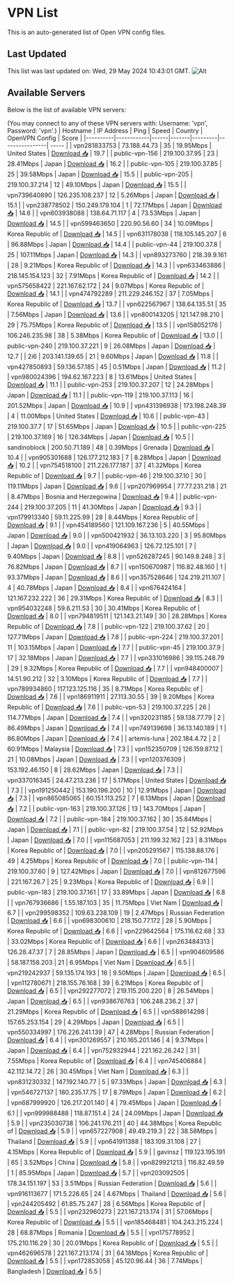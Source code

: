 # VPN List

This is an auto-generated list of Open VPN config files.

## Last Updated

This list was last updated on: Wed, 29 May 2024 10:43:01 GMT.
![Alt](https://repobeats.axiom.co/api/embed/186b98318ef1479477931607c1ad7d823f12451f.svg "Repobeats analytics image")

## Available Servers

Below is the list of available VPN servers:

(You may connect to any of these VPN servers with: Username: 'vpn', Password: 'vpn'.)
| Hostname | IP Address | Ping | Speed | Country | OpenVPN Config | Score |
|----------|------------|------|-------|---------|----------------| ----- |
| vpn281833753 | 73.188.44.73 | 35 | 19.95Mbps | United States | [Download 📥](./configs/server_0_US.ovpn) | 19.7 |
| public-vpn-156 | 219.100.37.95 | 23 | 28.41Mbps | Japan | [Download 📥](./configs/server_1_JP.ovpn) | 16.2 |
| public-vpn-105 | 219.100.37.85 | 25 | 39.58Mbps | Japan | [Download 📥](./configs/server_2_JP.ovpn) | 15.5 |
| public-vpn-205 | 219.100.37.214 | 12 | 49.10Mbps | Japan | [Download 📥](./configs/server_3_JP.ovpn) | 15.5 |
| vpn739640890 | 126.235.108.237 | 12 | 5.26Mbps | Japan | [Download 📥](./configs/server_4_JP.ovpn) | 15.1 |
| vpn238778502 | 150.249.179.104 | 1 | 72.17Mbps | Japan | [Download 📥](./configs/server_5_JP.ovpn) | 14.6 |
| vpn603938088 | 138.64.71.117 | 4 | 73.53Mbps | Japan | [Download 📥](./configs/server_6_JP.ovpn) | 14.5 |
| vpn599463650 | 220.90.56.60 | 34 | 10.09Mbps | Korea Republic of | [Download 📥](./configs/server_7_KR.ovpn) | 14.5 |
| vpn631178038 | 118.105.145.207 | 6 | 96.88Mbps | Japan | [Download 📥](./configs/server_8_JP.ovpn) | 14.4 |
| public-vpn-44 | 219.100.37.8 | 25 | 107.11Mbps | Japan | [Download 📥](./configs/server_9_JP.ovpn) | 14.3 |
| vpn893273760 | 218.39.9.161 | 28 | 9.21Mbps | Korea Republic of | [Download 📥](./configs/server_10_KR.ovpn) | 14.3 |
| vpn633463886 | 218.145.154.123 | 32 | 7.91Mbps | Korea Republic of | [Download 📥](./configs/server_11_KR.ovpn) | 14.2 |
| vpn575658422 | 221.167.62.172 | 24 | 9.07Mbps | Korea Republic of | [Download 📥](./configs/server_12_KR.ovpn) | 14.1 |
| vpn474792289 | 211.229.246.152 | 37 | 7.05Mbps | Korea Republic of | [Download 📥](./configs/server_13_KR.ovpn) | 13.7 |
| vpn622567967 | 138.64.135.51 | 35 | 7.56Mbps | Japan | [Download 📥](./configs/server_14_JP.ovpn) | 13.6 |
| vpn800143205 | 121.147.98.210 | 29 | 75.75Mbps | Korea Republic of | [Download 📥](./configs/server_15_KR.ovpn) | 13.5 |
| vpn158052176 | 106.246.235.98 | 38 | 5.38Mbps | Korea Republic of | [Download 📥](./configs/server_16_KR.ovpn) | 13.0 |
| public-vpn-240 | 219.100.37.221 | 9 | 26.08Mbps | Japan | [Download 📥](./configs/server_17_JP.ovpn) | 12.7 |
| 2i6 | 203.141.139.65 | 21 | 9.60Mbps | Japan | [Download 📥](./configs/server_18_JP.ovpn) | 11.8 |
| vpn427850893 | 59.136.57.185 | 45 | 0.51Mbps | Japan | [Download 📥](./configs/server_19_JP.ovpn) | 11.2 |
| vpn980024396 | 194.62.167.223 | 8 | 13.61Mbps | United States | [Download 📥](./configs/server_20_US.ovpn) | 11.1 |
| public-vpn-253 | 219.100.37.207 | 12 | 24.28Mbps | Japan | [Download 📥](./configs/server_21_JP.ovpn) | 11.1 |
| public-vpn-119 | 219.100.37.113 | 16 | 201.52Mbps | Japan | [Download 📥](./configs/server_22_JP.ovpn) | 10.9 |
| vpn431396938 | 173.198.248.39 | 4 | 11.00Mbps | United States | [Download 📥](./configs/server_23_US.ovpn) | 10.6 |
| public-vpn-43 | 219.100.37.7 | 17 | 51.65Mbps | Japan | [Download 📥](./configs/server_24_JP.ovpn) | 10.5 |
| public-vpn-225 | 219.100.37.169 | 16 | 126.34Mbps | Japan | [Download 📥](./configs/server_25_JP.ovpn) | 10.5 |
| sandinoblock | 200.50.71.189 | 48 | 0.39Mbps | Grenada | [Download 📥](./configs/server_26_GD.ovpn) | 10.4 |
| vpn905301688 | 126.177.212.183 | 7 | 8.28Mbps | Japan | [Download 📥](./configs/server_27_JP.ovpn) | 10.2 |
| vpn754518100 | 211.226.177.187 | 37 | 41.32Mbps | Korea Republic of | [Download 📥](./configs/server_28_KR.ovpn) | 9.7 |
| public-vpn-46 | 219.100.37.10 | 30 | 119.11Mbps | Japan | [Download 📥](./configs/server_29_JP.ovpn) | 9.6 |
| vpn207969954 | 77.77.231.218 | 21 | 8.47Mbps | Bosnia and Herzegowina | [Download 📥](./configs/server_30_BA.ovpn) | 9.4 |
| public-vpn-244 | 219.100.37.205 | 11 | 41.30Mbps | Japan | [Download 📥](./configs/server_31_JP.ovpn) | 9.3 |
| vpn179913340 | 59.11.225.99 | 28 | 8.44Mbps | Korea Republic of | [Download 📥](./configs/server_32_KR.ovpn) | 9.1 |
| vpn454189560 | 121.109.167.236 | 5 | 40.55Mbps | Japan | [Download 📥](./configs/server_33_JP.ovpn) | 9.0 |
| vpn500421932 | 36.13.103.220 | 3 | 95.80Mbps | Japan | [Download 📥](./configs/server_34_JP.ovpn) | 9.0 |
| vpn419064963 | 126.72.125.101 | 7 | 9.40Mbps | Japan | [Download 📥](./configs/server_35_JP.ovpn) | 8.8 |
| vpn526287245 | 90.149.8.248 | 3 | 76.82Mbps | Japan | [Download 📥](./configs/server_36_JP.ovpn) | 8.7 |
| vpn150670987 | 116.82.48.160 | 1 | 93.37Mbps | Japan | [Download 📥](./configs/server_37_JP.ovpn) | 8.6 |
| vpn357528646 | 124.219.211.107 | 4 | 40.78Mbps | Japan | [Download 📥](./configs/server_38_JP.ovpn) | 8.4 |
| vpn676424164 | 121.167.232.222 | 36 | 29.31Mbps | Korea Republic of | [Download 📥](./configs/server_39_KR.ovpn) | 8.3 |
| vpn954032248 | 59.6.211.53 | 30 | 30.41Mbps | Korea Republic of | [Download 📥](./configs/server_40_KR.ovpn) | 8.0 |
| vpn794819511 | 121.143.21.149 | 30 | 28.28Mbps | Korea Republic of | [Download 📥](./configs/server_41_KR.ovpn) | 7.8 |
| public-vpn-122 | 219.100.37.62 | 20 | 127.71Mbps | Japan | [Download 📥](./configs/server_42_JP.ovpn) | 7.8 |
| public-vpn-224 | 219.100.37.201 | 11 | 103.15Mbps | Japan | [Download 📥](./configs/server_43_JP.ovpn) | 7.7 |
| public-vpn-45 | 219.100.37.9 | 17 | 32.18Mbps | Japan | [Download 📥](./configs/server_44_JP.ovpn) | 7.7 |
| vpn331016986 | 39.115.248.79 | 29 | 9.32Mbps | Korea Republic of | [Download 📥](./configs/server_45_KR.ovpn) | 7.7 |
| vpn948400007 | 14.51.90.212 | 32 | 3.10Mbps | Korea Republic of | [Download 📥](./configs/server_46_KR.ovpn) | 7.7 |
| vpn789934860 | 117.123.125.116 | 35 | 8.71Mbps | Korea Republic of | [Download 📥](./configs/server_47_KR.ovpn) | 7.6 |
| vpn186911911 | 27.113.30.55 | 39 | 9.20Mbps | Korea Republic of | [Download 📥](./configs/server_48_KR.ovpn) | 7.6 |
| public-vpn-53 | 219.100.37.225 | 26 | 114.77Mbps | Japan | [Download 📥](./configs/server_49_JP.ovpn) | 7.4 |
| vpn320231185 | 59.138.77.79 | 2 | 86.49Mbps | Japan | [Download 📥](./configs/server_50_JP.ovpn) | 7.4 |
| vpn749139698 | 36.13.140.189 | 1 | 86.80Mbps | Japan | [Download 📥](./configs/server_51_JP.ovpn) | 7.4 |
| artemis-luna | 202.184.4.72 | 2 | 60.91Mbps | Malaysia | [Download 📥](./configs/server_52_MY.ovpn) | 7.3 |
| vpn152350709 | 126.159.87.12 | 21 | 10.08Mbps | Japan | [Download 📥](./configs/server_53_JP.ovpn) | 7.3 |
| vpn120376309 | 153.192.46.150 | 8 | 28.62Mbps | Japan | [Download 📥](./configs/server_54_JP.ovpn) | 7.3 |
| vpn337016345 | 24.47.213.236 | 17 | 5.17Mbps | United States | [Download 📥](./configs/server_55_US.ovpn) | 7.3 |
| vpn191250442 | 153.190.196.200 | 10 | 12.91Mbps | Japan | [Download 📥](./configs/server_56_JP.ovpn) | 7.3 |
| vpn865085065 | 60.151.113.252 | 7 | 6.13Mbps | Japan | [Download 📥](./configs/server_57_JP.ovpn) | 7.2 |
| public-vpn-163 | 219.100.37.126 | 13 | 143.70Mbps | Japan | [Download 📥](./configs/server_58_JP.ovpn) | 7.2 |
| public-vpn-184 | 219.100.37.162 | 30 | 35.84Mbps | Japan | [Download 📥](./configs/server_59_JP.ovpn) | 7.1 |
| public-vpn-82 | 219.100.37.54 | 12 | 52.92Mbps | Japan | [Download 📥](./configs/server_60_JP.ovpn) | 7.0 |
| vpn115687053 | 211.199.32.162 | 23 | 8.31Mbps | Korea Republic of | [Download 📥](./configs/server_61_KR.ovpn) | 7.0 |
| vpn205291567 | 115.138.88.176 | 49 | 4.25Mbps | Korea Republic of | [Download 📥](./configs/server_62_KR.ovpn) | 7.0 |
| public-vpn-114 | 219.100.37.60 | 9 | 127.42Mbps | Japan | [Download 📥](./configs/server_63_JP.ovpn) | 7.0 |
| vpn812677596 | 221.167.26.7 | 25 | 9.23Mbps | Korea Republic of | [Download 📥](./configs/server_64_KR.ovpn) | 6.9 |
| public-vpn-183 | 219.100.37.161 | 17 | 33.89Mbps | Japan | [Download 📥](./configs/server_65_JP.ovpn) | 6.8 |
| vpn767936686 | 1.55.187.103 | 35 | 11.75Mbps | Viet Nam | [Download 📥](./configs/server_66_VN.ovpn) | 6.7 |
| vpn299598352 | 109.63.238.109 | 19 | 2.47Mbps | Russian Federation | [Download 📥](./configs/server_67_RU.ovpn) | 6.6 |
| vpn698300610 | 218.150.77.172 | 28 | 5.90Mbps | Korea Republic of | [Download 📥](./configs/server_68_KR.ovpn) | 6.6 |
| vpn229642564 | 175.116.62.68 | 33 | 33.02Mbps | Korea Republic of | [Download 📥](./configs/server_69_KR.ovpn) | 6.6 |
| vpn263484313 | 126.28.47.37 | 7 | 28.85Mbps | Japan | [Download 📥](./configs/server_70_JP.ovpn) | 6.5 |
| vpn904609586 | 58.187.158.203 | 21 | 6.95Mbps | Viet Nam | [Download 📥](./configs/server_71_VN.ovpn) | 6.5 |
| vpn219242937 | 59.135.174.193 | 16 | 9.50Mbps | Japan | [Download 📥](./configs/server_72_JP.ovpn) | 6.5 |
| vpn112780671 | 218.155.76.168 | 39 | 6.21Mbps | Korea Republic of | [Download 📥](./configs/server_73_KR.ovpn) | 6.5 |
| vpn292277072 | 219.115.200.220 | 8 | 26.54Mbps | Japan | [Download 📥](./configs/server_74_JP.ovpn) | 6.5 |
| vpn938676763 | 106.248.236.2 | 37 | 21.29Mbps | Korea Republic of | [Download 📥](./configs/server_75_KR.ovpn) | 6.5 |
| vpn588614298 | 157.65.253.154 | 29 | 4.29Mbps | Japan | [Download 📥](./configs/server_76_JP.ovpn) | 6.5 |
| vpn550334997 | 176.226.241.139 | 47 | 4.28Mbps | Russian Federation | [Download 📥](./configs/server_77_RU.ovpn) | 6.4 |
| vpn301269557 | 210.165.201.146 | 4 | 9.37Mbps | Japan | [Download 📥](./configs/server_78_JP.ovpn) | 6.4 |
| vpn752932944 | 221.162.26.242 | 31 | 7.55Mbps | Korea Republic of | [Download 📥](./configs/server_79_KR.ovpn) | 6.4 |
| vpn745406884 | 42.112.14.72 | 26 | 30.45Mbps | Viet Nam | [Download 📥](./configs/server_80_VN.ovpn) | 6.3 |
| vpn831230332 | 147.192.140.77 | 5 | 97.33Mbps | Japan | [Download 📥](./configs/server_81_JP.ovpn) | 6.3 |
| vpn546727137 | 180.235.17.75 | 17 | 8.79Mbps | Japan | [Download 📥](./configs/server_82_JP.ovpn) | 6.2 |
| vpn687999920 | 126.217.201.140 | 4 | 79.45Mbps | Japan | [Download 📥](./configs/server_83_JP.ovpn) | 6.1 |
| vpn999988488 | 118.87.151.4 | 24 | 24.09Mbps | Japan | [Download 📥](./configs/server_84_JP.ovpn) | 5.9 |
| vpn235030738 | 106.241.176.211 | 40 | 44.38Mbps | Korea Republic of | [Download 📥](./configs/server_85_KR.ovpn) | 5.9 |
| vpn657227908 | 49.49.219.3 | 22 | 38.58Mbps | Thailand | [Download 📥](./configs/server_86_TH.ovpn) | 5.9 |
| vpn641911388 | 183.109.31.108 | 27 | 4.15Mbps | Korea Republic of | [Download 📥](./configs/server_87_KR.ovpn) | 5.9 |
| gavinsz | 119.123.195.191 | 65 | 3.52Mbps | China | [Download 📥](./configs/server_88_CN.ovpn) | 5.8 |
| vpn829921213 | 116.82.49.59 | 1 | 85.95Mbps | Japan | [Download 📥](./configs/server_89_JP.ovpn) | 5.7 |
| vpn203092505 | 178.34.151.197 | 53 | 3.51Mbps | Russian Federation | [Download 📥](./configs/server_90_RU.ovpn) | 5.6 |
| vpn916113677 | 171.5.226.65 | 24 | 4.67Mbps | Thailand | [Download 📥](./configs/server_91_TH.ovpn) | 5.6 |
| vpn244205492 | 61.85.75.247 | 28 | 6.56Mbps | Korea Republic of | [Download 📥](./configs/server_92_KR.ovpn) | 5.5 |
| vpn232960273 | 221.167.213.174 | 31 | 57.06Mbps | Korea Republic of | [Download 📥](./configs/server_93_KR.ovpn) | 5.5 |
| vpn185468481 | 104.243.215.224 | 28 | 68.87Mbps | Romania | [Download 📥](./configs/server_94_RO.ovpn) | 5.5 |
| vpn175778952 | 175.210.116.29 | 30 | 20.01Mbps | Korea Republic of | [Download 📥](./configs/server_95_KR.ovpn) | 5.5 |
| vpn462696578 | 221.167.213.174 | 31 | 64.18Mbps | Korea Republic of | [Download 📥](./configs/server_96_KR.ovpn) | 5.5 |
| vpn172853058 | 45.120.96.44 | 36 | 7.74Mbps | Bangladesh | [Download 📥](./configs/server_97_BD.ovpn) | 5.5 |
